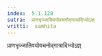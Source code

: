 ```yaml
---
index:  5.1.128
sutra:  प्राणभृज्जातिवयोवचनोद्गात्रादिभ्योऽज्ञ्
vritti:  samhita 
---
```


प्राणभृज्जातिवयोवचनोद्गात्रादिभ्योऽज्ञ्

